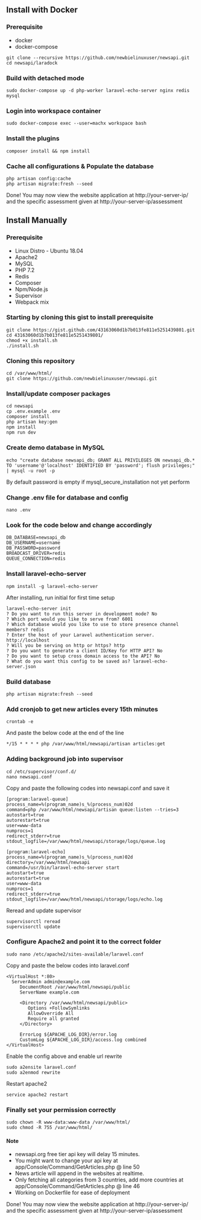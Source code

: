 ## Install with Docker
### Prerequisite
- docker
- docker-compose
```
git clone --recursive https://github.com/newbielinuxuser/newsapi.git
cd newsapi/laradock
```
### Build with detached mode
```
sudo docker-compose up -d php-worker laravel-echo-server nginx redis mysql
```

### Login into workspace container
```
sudo docker-compose exec --user=machx workspace bash
```

### Install the plugins
```
composer install && npm install
```

### Cache all configurations & Populate the database
```
php artisan config:cache
php artisan migrate:fresh --seed
```

Done! You may now view the website application at http://your-server-ip/ and the specific assessment given at http://your-server-ip/assessment

## Install Manually
### Prerequisite

- Linux Distro - Ubuntu 18.04
- Apache2
- MySQL
- PHP 7.2
- Redis
- Composer
- Npm/Node.js
- Supervisor
- Webpack mix

### Starting by cloning this gist to install prerequisite
```
git clone https://gist.github.com/43163060d1b7b013fe811e5251439801.git
cd 43163060d1b7b013fe811e5251439801/
chmod +x install.sh
./install.sh
```

### Cloning this repository
```
cd /var/www/html/
git clone https://github.com/newbielinuxuser/newsapi.git
```

### Install/update composer packages
```
cd newsapi
cp .env.example .env
composer install
php artisan key:gen
npm install
npm run dev
```

### Create demo database in MySQL
```
echo "create database newsapi_db; GRANT ALL PRIVILEGES ON newsapi_db.* TO 'username'@'localhost' IDENTIFIED BY 'password'; flush privileges;" | mysql -u root -p
```
By default password is empty if mysql_secure_installation not yet perform

### Change .env file for database and config
```
nano .env
```

### Look for the code below and change accordingly
```
DB_DATABASE=newsapi_db
DB_USERNAME=username
DB_PASSWORD=password
BROADCAST_DRIVER=redis
QUEUE_CONNECTION=redis
```

### Install laravel-echo-server 
```
npm install -g laravel-echo-server
```

After installing, run initial for first time setup
```
laravel-echo-server init
? Do you want to run this server in development mode? No
? Which port would you like to serve from? 6001
? Which database would you like to use to store presence channel members? redis
? Enter the host of your Laravel authentication server. http://localhost
? Will you be serving on http or https? http
? Do you want to generate a client ID/Key for HTTP API? No
? Do you want to setup cross domain access to the API? No
? What do you want this config to be saved as? laravel-echo-server.json
```

### Build database
```
php artisan migrate:fresh --seed
```

### Add cronjob to get new articles every 15th minutes
```
crontab -e
```

And paste the below code at the end of the line
```
*/15 * * * * php /var/www/html/newsapi/artisan articles:get
```

### Adding background job into supervisor
```
cd /etc/supervisor/conf.d/
nano newsapi.conf
```
Copy and paste the following codes into newsapi.conf and save it
```
[program:laravel-queue]
process_name=%(program_name)s_%(process_num)02d
command=php /var/www/html/newsapi/artisan queue:listen --tries=3
autostart=true
autorestart=true
user=www-data
numprocs=1
redirect_stderr=true
stdout_logfile=/var/www/html/newsapi/storage/logs/queue.log

[program:laravel-echo]
process_name=%(program_name)s_%(process_num)02d
directory=/var/www/html/newsapi
command=/usr/bin/laravel-echo-server start
autostart=true
autorestart=true
user=www-data
numprocs=1
redirect_stderr=true
stdout_logfile=/var/www/html/newsapi/storage/logs/echo.log
```
Reread and update supervisor
```
supervisorctl reread
supervisorctl update
```

### Configure Apache2 and point it to the correct folder
```
sudo nano /etc/apache2/sites-available/laravel.conf
```
Copy and paste the below codes into laravel.conf
```
<VirtualHost *:80>   
  ServerAdmin admin@example.com
     DocumentRoot /var/www/html/newsapi/public
     ServerName example.com

     <Directory /var/www/html/newsapi/public>
        Options +FollowSymlinks
        AllowOverride All
        Require all granted
     </Directory>

     ErrorLog ${APACHE_LOG_DIR}/error.log
     CustomLog ${APACHE_LOG_DIR}/access.log combined
</VirtualHost>
```
Enable the config above and enable url rewrite
```
sudo a2ensite laravel.conf
sudo a2enmod rewrite
```

Restart apache2
```
service apache2 restart
```

### Finally set your permission correctly
```
sudo chown -R www-data:www-data /var/www/html/
sudo chmod -R 755 /var/www/html/
```

#### Note
- newsapi.org free tier api key will delay 15 minutes.
- You might want to change your api key at app/Console/Command/GetArticles.php @ line 50
- News article will append in the websites at realtime.
- Only fetching all categories from 3 countries, add more countries at app/Console/Command/GetArticles.php @ line 46
- Working on Dockerfile for ease of deployment

Done! You may now view the website application at http://your-server-ip/ and the specific assessment given at http://your-server-ip/assessment



